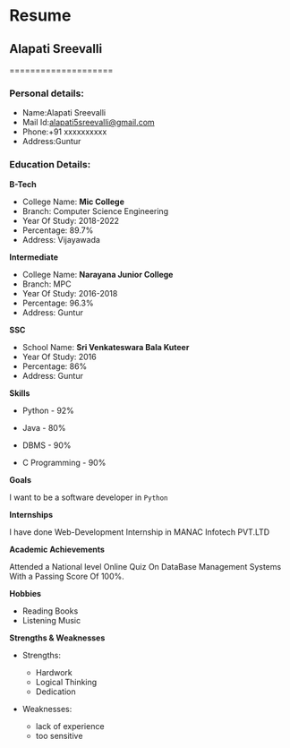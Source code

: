 # Resume

## Alapati Sreevalli
====================

### Personal details:

- Name:Alapati Sreevalli<br>
- Mail Id:alapati5sreevalli@gmail.com<br>
- Phone:+91 xxxxxxxxxx<br>
- Address:Guntur<br>
### Education Details:

**B-Tech**

- College Name: __Mic College__<br>
- Branch: Computer Science Engineering<br>
- Year Of Study: 2018-2022<br>
- Percentage: 89.7%<br>
- Address: Vijayawada<br>

**Intermediate**

- College Name: __Narayana Junior College__<br>
- Branch: MPC<br>
- Year Of Study: 2016-2018<br>
- Percentage: 96.3%<br>
- Address: Guntur<br>

**SSC**
- School Name: __Sri Venkateswara Bala Kuteer__<br>
- Year Of Study: 2016<br>
- Percentage: 86%<br>
- Address: Guntur<br>

**Skills**

- Python - 92%

- Java - 80%

- DBMS - 90%

- C Programming - 90%

**Goals**

I want to be a software developer in `Python`

**Internships**

I have done Web-Development Internship in MANAC Infotech PVT.LTD

**Academic Achievements**

Attended a National level Online Quiz On DataBase Management Systems With a Passing Score Of 100%.

**Hobbies**

- Reading Books<br>
- Listening Music<br>
 
**Strengths & Weaknesses**

- Strengths:

    - Hardwork<br>
    - Logical Thinking<br>
    - Dedication<br>
- Weaknesses:

    - lack of experience<br>
    - too sensitive





     
